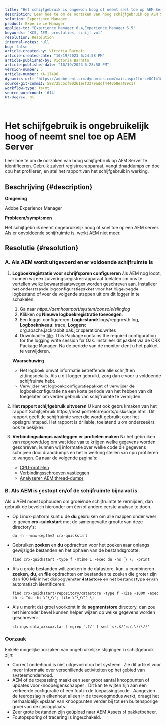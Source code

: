 ```yaml
---
title: "Het schijfgebruik is ongewoon hoog of neemt snel toe op AEM Server"
description: Leer hoe te om de oorzaken van hoog schijfgebruik op AEM Server te identificeren.
solution: Experience Manager
product: Experience Manager
applies-to: "Experience Manager 6.4,Experience Manager 6.5"
keywords: "KCS, AEM, prestaties, schijf vol"
resolution: Resolution
internal-notes: null
bug: false
article-created-by: Victoria Barnato
article-created-date: "10/19/2023 6:24:58 PM"
article-published-by: Victoria Barnato
article-published-date: "10/19/2023 6:28:58 PM"
version-number: 6
article-number: KA-17496
dynamics-url: "https://adobe-ent.crm.dynamics.com/main.aspx?forceUCI=1&pagetype=entityrecord&etn=knowledgearticle&id=dd6b2ec9-ac6e-ee11-8df0-6045bd006793"
source-git-commit: 588725c5cf90261e2f3379addf4440b8eaf89c17
workflow-type: tm+mt
source-wordcount: '614'
ht-degree: 0%

---
```


# Het schijfgebruik is ongebruikelijk hoog of neemt snel toe op AEM Server


Leer hoe te om de oorzaken van hoog schijfgebruik op AEM Server te identificeren. Gebruik zuivert registreerapparaat, vangt draaddumps en doe cpu het profileren, en stel het rapport van het schijfgebruik in werking.

## Beschrijving {#description}


<b>Omgeving</b>

Adobe Experience Manager

<b>Probleem/symptomen</b>

Het schijfgebruik neemt ongebruikelijk hoog of snel toe op een AEM server. Als er onvoldoende schijfruimte is, werkt AEM niet meer.




## Resolutie {#resolution}


### <b>A. Als AEM wordt uitgevoerd en er voldoende schijfruimte is</b>

1. <b>Logboekregistratie voor schrijfsporen configureren</b>    Als AEM nog loopt, kunnen wij een zuiveringsregistreerapparaat toelaten om ons te vertellen welke bewaarplaatswegen worden geschreven aan. Installeer het onderstaande logconfiguratiepakket voor het bijgevoegde logbestand of voer de volgende stappen uit om dit logger in te schakelen:

   1. Ga naar *https://aemhost:port/system/console/slinglog*
   2. Klikken op <b>Nieuwe logboekregistratie toevoegen</b>.
   3. Een logger configureren: <b>Logbestand:</b> logs/repgrowth.log, <b>Logboekniveau</b>: trace, <b>Loggers:</b> org.apache.jackrabbit.oak.jcr.operations.writes
   4. Downloaden [file](https://helpx.adobe.com/content/dam/help/en/experience-manager/kb/analyze-unusual-repository-growth/jcr:content/main-pars/download/log_repository_growth-1.zip).        This Package contains the required configuration for the logging write session for Oak. Installeer dit pakket via de CRX Package Manager. Na de periode van de monitor dient u het pakket te verwijderen.

   <b>Waarschuwing</b>

   - Het logboek omvat informatie betreffende alle schrijft en zittingsdetails. Als u dit logger gebruikt, zorg dan ervoor u voldoende schijfruimte hebt.
   - Verwijder het logboekconfiguratiepakket of verwijder de logboekconfiguratie na een korte periode van het hebben van dit toegelaten om verder gebruik van schijfruimte te vermijden.
2. <b>Het rapport schijfgebruik uitvoeren</b>    U kunt ook gebruikmaken van het rapport Schijfgebruik https://host:port/etc/reports/diskusage.html. Dit rapport geeft de schijfruimte weer die wordt gebruikt door het opslagruimtepad. Het rapport is drillable, toelatend u om onderzeeërs ook te bekijken.
3. <b>Verbindingsdumps vastleggen en profielen maken</b>    Na het gebruiken van repgrowth.log om wat idee van te krijgen welke gegevens worden geschreven, kunnen wij informatie over welke code die gegevens schrijven door draaddumps en het in werking stellen van cpu profileren te vangen. Ga naar de volgende pagina&#39;s:

   - [CPU-profielen](https://experienceleague.adobe.com/docs/experience-cloud-kcs/kbarticles/KA-17499.html?lang=en)
   - [Verbindingsschroeven vastleggen](https://experienceleague.adobe.com/docs/experience-cloud-kcs/kbarticles/KA-17452.html?lang=en)
   - [Analyseren AEM thread-dumps](https://experienceleague.adobe.com/docs/experience-cloud-kcs/kbarticles/KA-16458.html?lang=en)


### <b>B. Als AEM is gestopt en/of de schijfruimte bijna vol is</b>

Als u AEM moest ophouden om groeiende schijfruimte te vermijden, dan gebruik de bevelen hieronder om één of andere eerste analyse te doen.

- Op Linux-platform kunt u de <b>du</b> gebruiken om alle mappen onder weer te geven <b>crx-quickstart</b> met de samengevatte grootte van deze directory&#39;s:<br>

  ```
  du -h --max-depth=2 crx-quickstart
  ```


- Gebruiken <b>zoeken</b> en <b>du</b> opdrachten voor het zoeken naar onlangs gewijzigde bestanden en het ophalen van de bestandsgrootte:<br>

  ```
  find crx-quickstart -type f -mtime 1 -exec du -hs {} \; -print
  ```


- Als u grote bestanden wilt zoeken in de datastore, kunt u combineren <b>zoeken</b>, <b>du</b>, en <b>file</b> opdrachten om bestanden te zoeken die groter zijn dan 100 MB in het dialoogvenster <b>datastore</b> en het bestandstype ervan automatisch identificeren:<br>

  ```
  find crx-quickstart/repository/datastore -type f -size +100M -exec sh -c "du -hs \"{}\"; file \"{}\"" \;
  ```


- Als u merkt dat groei voorkomt in de <b>segmentstore</b> directory, dan zou het hieronder bevel kunnen helpen wijzen op welke gegevens worden geschreven:<br>

  ```
  strings data_xxxxxx.tar | egrep '.?/' | sed 's/.$//;s/.\//\//'
  ```


### <b>Oorzaak</b>

Enkele mogelijke oorzaken van ongebruikelijke stijgingen in schijfgebruik zijn:

- Correct onderhoud is niet uitgevoerd op het systeem.  Zie dit artikel voor meer informatie over verschillende activiteiten op het gebied van systeemonderhoud.
- AEM of de toepassing maakt een zeer groot aantal knooppunten of updates voor knoopeigenschappen.  Dit kan te wijten zijn aan een verkeerde configuratie of een fout in de toepassingscode.  Aangezien de teeropslag in eikenhout alleen in de toevoegmodus werkt, draagt het herhaaldelijk opslaan van knooppunten verder bij tot een buitensporige groei van de opslagplaats.
- Zeer grote bestanden zijn geüpload naar AEM Assets of pakketbeheer.
- Foutopsporing of tracering is ingeschakeld.

